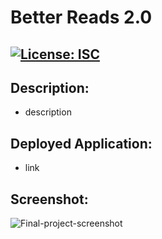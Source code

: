 # Better Reads 2.0

## [![License: ISC](https://img.shields.io/badge/License-ISC-blue.svg)](https://opensource.org/licenses/ISC)

## Description: 
* description

## Deployed Application:
* link

## Screenshot:
![Final-project-screenshot](https://user-images.githubusercontent.com/99096273/183809704-9a14d937-ca26-42d1-b701-f98be1c74b1b.png)
